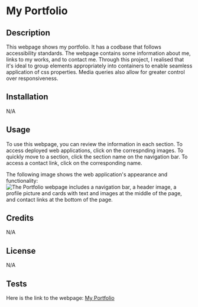 # My Portfolio


## Description


This webpage shows my portfolio. It has a codbase that follows accessibility  standards. The webpage contains some information about me, links to my works, and to contact me. Through this project, I realised that it's ideal to group elements appropriately into containers to enable seamless application of css properties. Media queries also allow for greater control over responsiveness.


## Installation


N/A


## Usage


To use this webpage, you can review the information in each section. To access deployed web applications, click on the correspnding images. To quickly move to a section, click the section name on the navigation bar. To access a contact link, click on the corresponding name.

The following image shows the web application's appearance and functionality:
![The Portfolio webpage includes a navigation bar, a header image, a profile picture and cards with text and images at the middle of the page, and contact links at the bottom of the page.](./assets/images/screenshot.png)

## Credits


N/A


## License


N/A


## Tests


Here is the link to the webpage:
[My Portfolio]()

